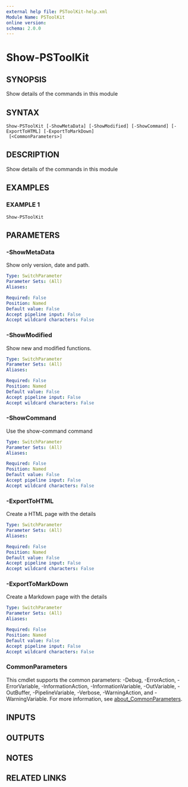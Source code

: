 ```yaml
---
external help file: PSToolKit-help.xml
Module Name: PSToolKit
online version:
schema: 2.0.0
---
```


# Show-PSToolKit

## SYNOPSIS
Show details of the commands in this module

## SYNTAX

```
Show-PSToolKit [-ShowMetaData] [-ShowModified] [-ShowCommand] [-ExportToHTML] [-ExportToMarkDown]
 [<CommonParameters>]
```

## DESCRIPTION
Show details of the commands in this module

## EXAMPLES

### EXAMPLE 1
```
Show-PSToolKit
```

## PARAMETERS

### -ShowMetaData
Show only version, date and path.

```yaml
Type: SwitchParameter
Parameter Sets: (All)
Aliases:

Required: False
Position: Named
Default value: False
Accept pipeline input: False
Accept wildcard characters: False
```

### -ShowModified
Show new and modified functions.

```yaml
Type: SwitchParameter
Parameter Sets: (All)
Aliases:

Required: False
Position: Named
Default value: False
Accept pipeline input: False
Accept wildcard characters: False
```

### -ShowCommand
Use the show-command command

```yaml
Type: SwitchParameter
Parameter Sets: (All)
Aliases:

Required: False
Position: Named
Default value: False
Accept pipeline input: False
Accept wildcard characters: False
```

### -ExportToHTML
Create a HTML page with the details

```yaml
Type: SwitchParameter
Parameter Sets: (All)
Aliases:

Required: False
Position: Named
Default value: False
Accept pipeline input: False
Accept wildcard characters: False
```

### -ExportToMarkDown
Create a Markdown page with the details

```yaml
Type: SwitchParameter
Parameter Sets: (All)
Aliases:

Required: False
Position: Named
Default value: False
Accept pipeline input: False
Accept wildcard characters: False
```

### CommonParameters
This cmdlet supports the common parameters: -Debug, -ErrorAction, -ErrorVariable, -InformationAction, -InformationVariable, -OutVariable, -OutBuffer, -PipelineVariable, -Verbose, -WarningAction, and -WarningVariable. For more information, see [about_CommonParameters](http://go.microsoft.com/fwlink/?LinkID=113216).

## INPUTS

## OUTPUTS

## NOTES

## RELATED LINKS
